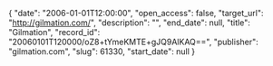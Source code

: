 {
  "date": "2006-01-01T12:00:00", 
  "open_access": false, 
  "target_url": "http://gilmation.com/", 
  "description": "", 
  "end_date": null, 
  "title": "Gilmation", 
  "record_id": "20060101T120000/oZ8+tYmeKMTE+gJQ9AlKAQ==", 
  "publisher": "gilmation.com", 
  "slug": 61330, 
  "start_date": null
}

